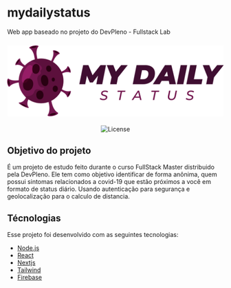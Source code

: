 # mydailystatus
Web app baseado no projeto do DevPleno - Fullstack Lab

<h3 align="center">
<img src="./public/Logo.png">
</h3>
<p align="center">
  <img alt="License" src="https://img.shields.io/static/v1?label=license&message=MIT&color=7159c1&labelColor=000000">
</p>


## Objetivo do projeto

É um projeto de estudo feito durante o curso FullStack Master distribuido pela DevPleno. Ele tem como objetivo identificar de forma anônima, quem possui sintomas relacionados a covid-19 que estão próximos a você em formato de status diário. Usando autenticação para segurança e geolocalização para o calculo de distancia.

## Técnologias

Esse projeto foi desenvolvido com as seguintes tecnologias:

- [Node.js](https://nodejs.org/en/)
- [React](https://reactjs.org)
- [Nextjs](https://nextjs.org/)
- [Tailwind](https://tailwindcss.com/)
- [Firebase](https://firebase.google.com/?hl=pt-br&gclid=Cj0KCQjwnv71BRCOARIsAIkxW9Gd-16LrhXh8iXWcmil3Sdy7KI3Hsx-dL8Z1PZ4VeIYTh7IPlTTVtEaAtcGEALw_wcB)
